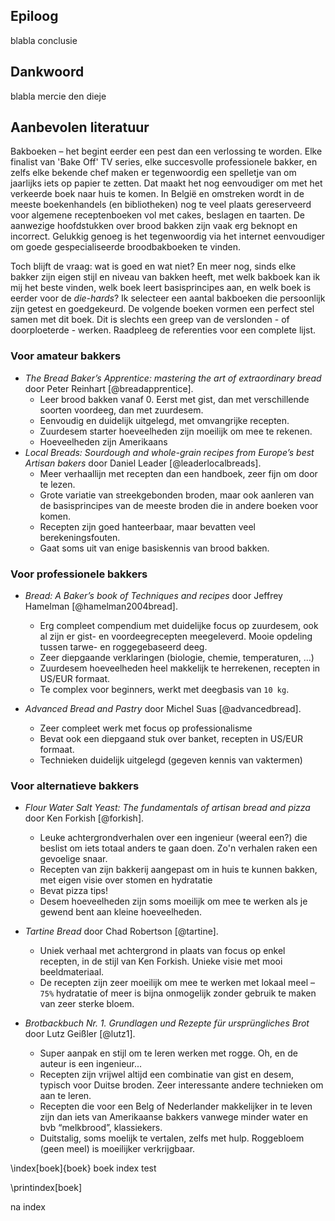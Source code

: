 
## Epiloog

blabla conclusie 

## Dankwoord

blabla mercie den dieje

## Aanbevolen literatuur

Bakboeken – het begint eerder een pest dan een verlossing te worden. Elke finalist van 'Bake Off' TV series, elke succesvolle professionele bakker, en zelfs elke bekende chef maken er tegenwoordig een spelletje van om jaarlijks iets op papier te zetten. Dat maakt het nog eenvoudiger om met het verkeerde boek naar huis te komen. In België en omstreken wordt in de meeste boekenhandels (en bibliotheken) nog te veel plaats gereserveerd voor algemene receptenboeken vol met cakes, beslagen en taarten. De aanwezige hoofdstukken over brood bakken zijn vaak erg beknopt en incorrect. Gelukkig genoeg is het tegenwoordig via het internet eenvoudiger om goede gespecialiseerde broodbakboeken te vinden.

Toch blijft de vraag: wat is goed en wat niet? En meer nog, sinds elke bakker zijn eigen stijl en niveau van bakken heeft, met welk bakboek kan ik mij het beste vinden, welk boek leert basisprincipes aan, en welk boek is eerder voor de _die-hards_? Ik selecteer een aantal bakboeken die persoonlijk zijn getest en goedgekeurd. De volgende boeken vormen een perfect stel samen met dit boek. Dit is slechts een greep van de verslonden - of doorploeterde - werken. Raadpleeg de referenties voor een complete lijst. 

### Voor amateur bakkers

* _The Bread Baker’s Apprentice: mastering the art of extraordinary bread_ door Peter Reinhart [@breadapprentice]. 
    - Leer brood bakken vanaf 0. Eerst met gist, dan met verschillende soorten voordeeg, dan met zuurdesem.
    - Eenvoudig en duidelijk uitgelegd, met omvangrijke recepten.
    - Zuurdesem starter hoeveelheden zijn moeilijk om mee te rekenen.
    - Hoeveelheden zijn Amerikaans
* _Local Breads: Sourdough and whole-grain recipes from Europe’s best Artisan bakers_ door Daniel Leader [@leaderlocalbreads].
    - Meer verhaallijn met recepten dan een handboek, zeer fijn om door te lezen.
    - Grote variatie van streekgebonden broden, maar ook aanleren van de basisprincipes van de meeste broden die in andere boeken voor komen.
    - Recepten zijn goed hanteerbaar, maar bevatten veel berekeningsfouten. 
    - Gaat soms uit van enige basiskennis van brood bakken.

### Voor professionele bakkers

* _Bread: A Baker’s book of Techniques and recipes_ door Jeffrey Hamelman [@hamelman2004bread].
    - Erg compleet compendium met duidelijke focus op zuurdesem, ook al zijn er gist- en voordeegrecepten meegeleverd. Mooie opdeling tussen tarwe- en roggegebaseerd deeg.
    - Zeer diepgaande verklaringen (biologie, chemie, temperaturen, …)
    - Zuurdesem hoeveelheden heel makkelijk te herrekenen, recepten in US/EUR formaat.
    - Te complex voor beginners, werkt met deegbasis van `10 kg`.

* _Advanced Bread and Pastry_ door Michel Suas [@advancedbread].
    - Zeer compleet werk met focus op professionalisme
    - Bevat ook een diepgaand stuk over banket, recepten in US/EUR formaat.
    - Technieken duidelijk uitgelegd (gegeven kennis van vaktermen)

### Voor alternatieve bakkers

* _Flour Water Salt Yeast: The fundamentals of artisan bread and pizza_ door Ken Forkish [@forkish].
    - Leuke achtergrondverhalen over een ingenieur (weeral een?) die beslist om iets totaal anders te gaan doen. Zo'n verhalen raken een gevoelige snaar.
    - Recepten van zijn bakkerij aangepast om in huis te kunnen bakken, met eigen visie over stomen en hydratatie
    - Bevat pizza tips!
    - Desem hoeveelheden zijn soms moeilijk om mee te werken als je gewend bent aan kleine hoeveelheden.

* _Tartine Bread_ door Chad Robertson [@tartine].
    - Uniek verhaal met achtergrond in plaats van focus op enkel recepten, in de stijl van Ken Forkish. Unieke visie met mooi beeldmateriaal.
    - De recepten zijn zeer moeilijk om mee te werken met lokaal meel – `75%` hydratatie of meer is bijna onmogelijk zonder gebruik te maken van zeer sterke bloem.

* _Brotbackbuch Nr. 1. Grundlagen und Rezepte für ursprüngliches Brot_ door Lutz Geißler [@lutz1].
    - Super aanpak en stijl om te leren werken met rogge. Oh, en de auteur is een ingenieur...
    - Recepten zijn vrijwel altijd een combinatie van gist en desem, typisch voor Duitse broden. Zeer interessante andere technieken om aan te leren.
    - Recepten die voor een Belg of Nederlander makkelijker in te leven zijn dan iets van Amerikaanse bakkers vanwege minder water en bvb “melkbrood”, klassiekers.
    - Duitstalig, soms moelijk te vertalen, zelfs met hulp. Roggebloem (geen meel) is moeilijker verkrijgbaar. 



\index[boek]{boek} boek index test

\printindex[boek]

na index
